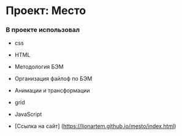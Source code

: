 # Проект: Место

### В проекте использовал
* css
* HTML
* Методология БЭМ
* Организация файлоф по БЭМ
* Анимации и трансформации
* grid
* JavaScript

* [Ссылка на сайт] (https://lionartem.github.io/mesto/index.html)